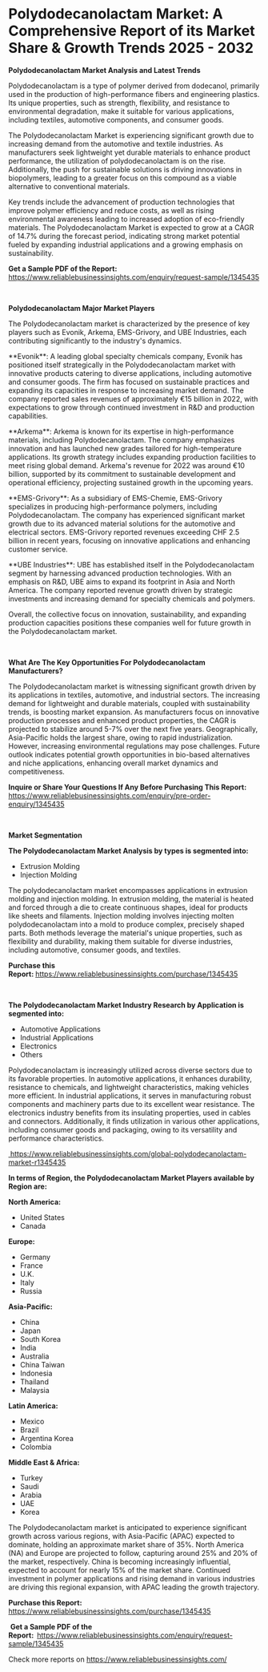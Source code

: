 <p><h1>Polydodecanolactam Market: A Comprehensive Report of its Market Share & Growth Trends 2025 - 2032</h1></p><p><strong>Polydodecanolactam Market Analysis and Latest Trends</strong></p>
<p><p>Polydodecanolactam is a type of polymer derived from dodecanol, primarily used in the production of high-performance fibers and engineering plastics. Its unique properties, such as strength, flexibility, and resistance to environmental degradation, make it suitable for various applications, including textiles, automotive components, and consumer goods. </p><p>The Polydodecanolactam Market is experiencing significant growth due to increasing demand from the automotive and textile industries. As manufacturers seek lightweight yet durable materials to enhance product performance, the utilization of polydodecanolactam is on the rise. Additionally, the push for sustainable solutions is driving innovations in biopolymers, leading to a greater focus on this compound as a viable alternative to conventional materials. </p><p>Key trends include the advancement of production technologies that improve polymer efficiency and reduce costs, as well as rising environmental awareness leading to increased adoption of eco-friendly materials. The Polydodecanolactam Market is expected to grow at a CAGR of 14.7% during the forecast period, indicating strong market potential fueled by expanding industrial applications and a growing emphasis on sustainability.</p></p>
<p><strong>Get a Sample PDF of the Report:&nbsp;</strong> <a href="https://www.reliablebusinessinsights.com/enquiry/request-sample/1345435?utm_campaign=2125&utm_medium=2&utm_source=Github&utm_content=ia&utm_term=02022025&utm_id=polydodecanolactam">https://www.reliablebusinessinsights.com/enquiry/request-sample/1345435</a></p>
<p>&nbsp;</p>
<p><strong>Polydodecanolactam Major Market Players</strong></p>
<p><p>The Polydodecanolactam market is characterized by the presence of key players such as Evonik, Arkema, EMS-Grivory, and UBE Industries, each contributing significantly to the industry's dynamics.</p><p>**Evonik**: A leading global specialty chemicals company, Evonik has positioned itself strategically in the Polydodecanolactam market with innovative products catering to diverse applications, including automotive and consumer goods. The firm has focused on sustainable practices and expanding its capacities in response to increasing market demand. The company reported sales revenues of approximately €15 billion in 2022, with expectations to grow through continued investment in R&D and production capabilities.</p><p>**Arkema**: Arkema is known for its expertise in high-performance materials, including Polydodecanolactam. The company emphasizes innovation and has launched new grades tailored for high-temperature applications. Its growth strategy includes expanding production facilities to meet rising global demand. Arkema's revenue for 2022 was around €10 billion, supported by its commitment to sustainable development and operational efficiency, projecting sustained growth in the upcoming years.</p><p>**EMS-Grivory**: As a subsidiary of EMS-Chemie, EMS-Grivory specializes in producing high-performance polymers, including Polydodecanolactam. The company has experienced significant market growth due to its advanced material solutions for the automotive and electrical sectors. EMS-Grivory reported revenues exceeding CHF 2.5 billion in recent years, focusing on innovative applications and enhancing customer service.</p><p>**UBE Industries**: UBE has established itself in the Polydodecanolactam segment by harnessing advanced production technologies. With an emphasis on R&D, UBE aims to expand its footprint in Asia and North America. The company reported revenue growth driven by strategic investments and increasing demand for specialty chemicals and polymers.</p><p>Overall, the collective focus on innovation, sustainability, and expanding production capacities positions these companies well for future growth in the Polydodecanolactam market.</p></p>
<p>&nbsp;</p>
<p><strong>What Are The Key Opportunities For Polydodecanolactam Manufacturers?</strong></p>
<p><p>The Polydodecanolactam market is witnessing significant growth driven by its applications in textiles, automotive, and industrial sectors. The increasing demand for lightweight and durable materials, coupled with sustainability trends, is boosting market expansion. As manufacturers focus on innovative production processes and enhanced product properties, the CAGR is projected to stabilize around 5-7% over the next five years. Geographically, Asia-Pacific holds the largest share, owing to rapid industrialization. However, increasing environmental regulations may pose challenges. Future outlook indicates potential growth opportunities in bio-based alternatives and niche applications, enhancing overall market dynamics and competitiveness.</p></p>
<p><strong>Inquire or Share Your Questions If Any Before Purchasing This Report:</strong> <a href="https://www.reliablebusinessinsights.com/enquiry/pre-order-enquiry/1345435?utm_campaign=2125&utm_medium=2&utm_source=Github&utm_content=ia&utm_term=02022025&utm_id=polydodecanolactam">https://www.reliablebusinessinsights.com/enquiry/pre-order-enquiry/1345435</a></p>
<p>&nbsp;</p>
<p><strong>Market Segmentation</strong></p>
<p><strong>The Polydodecanolactam Market Analysis by types is segmented into:</strong></p>
<p><ul><li>Extrusion Molding</li><li>Injection Molding</li></ul></p>
<p><p>The polydodecanolactam market encompasses applications in extrusion molding and injection molding. In extrusion molding, the material is heated and forced through a die to create continuous shapes, ideal for products like sheets and filaments. Injection molding involves injecting molten polydodecanolactam into a mold to produce complex, precisely shaped parts. Both methods leverage the material's unique properties, such as flexibility and durability, making them suitable for diverse industries, including automotive, consumer goods, and textiles.</p></p>
<p><strong>Purchase this Report:&nbsp;</strong><a href="https://www.reliablebusinessinsights.com/purchase/1345435?utm_campaign=2125&utm_medium=2&utm_source=Github&utm_content=ia&utm_term=02022025&utm_id=polydodecanolactam">https://www.reliablebusinessinsights.com/purchase/1345435</a></p>
<p>&nbsp;</p>
<p><strong>The Polydodecanolactam Market Industry Research by Application is segmented into:</strong></p>
<p><ul><li>Automotive Applications</li><li>Industrial Applications</li><li>Electronics</li><li>Others</li></ul></p>
<p><p>Polydodecanolactam is increasingly utilized across diverse sectors due to its favorable properties. In automotive applications, it enhances durability, resistance to chemicals, and lightweight characteristics, making vehicles more efficient. In industrial applications, it serves in manufacturing robust components and machinery parts due to its excellent wear resistance. The electronics industry benefits from its insulating properties, used in cables and connectors. Additionally, it finds utilization in various other applications, including consumer goods and packaging, owing to its versatility and performance characteristics.</p></p>
<p><a href="https://www.reliablebusinessinsights.com/global-polydodecanolactam-market-r1345435?utm_campaign=2125&utm_medium=2&utm_source=Github&utm_content=ia&utm_term=02022025&utm_id=polydodecanolactam">&nbsp;https://www.reliablebusinessinsights.com/global-polydodecanolactam-market-r1345435</a></p>
<p><strong>In terms of Region, the Polydodecanolactam Market Players available by Region are:</strong></p>
<p>
    <p> <strong> North America: </strong>
        <ul>
            <li>United States</li>
            <li>Canada</li>
        </ul>
        </p> 
    <p> <strong> Europe: </strong>
        <ul>
            <li>Germany</li>
            <li>France</li>
            <li>U.K.</li>
            <li>Italy</li>
            <li>Russia</li>
        </ul>
        </p> 
    <p> <strong> Asia-Pacific: </strong>
        <ul>
            <li>China</li>
            <li>Japan</li>
            <li>South Korea</li>
            <li>India</li>
            <li>Australia</li>
            <li>China Taiwan</li>
            <li>Indonesia</li>
            <li>Thailand</li>
            <li>Malaysia</li>
        </ul>
        </p> 
    <p> <strong> Latin America: </strong>
        <ul>
            <li>Mexico</li>
            <li>Brazil</li>
            <li>Argentina Korea</li>
            <li>Colombia</li>
        </ul>
        </p> 
    <p> <strong> Middle East & Africa: </strong>
        <ul>
            <li>Turkey</li>
            <li>Saudi</li>
            <li>Arabia</li>
            <li>UAE</li>
            <li>Korea</li>
        </ul>
    </p>
    </p>
<p><p>The Polydodecanolactam market is anticipated to experience significant growth across various regions, with Asia-Pacific (APAC) expected to dominate, holding an approximate market share of 35%. North America (NA) and Europe are projected to follow, capturing around 25% and 20% of the market, respectively. China is becoming increasingly influential, expected to account for nearly 15% of the market share. Continued investment in polymer applications and rising demand in various industries are driving this regional expansion, with APAC leading the growth trajectory.</p></p>
<p><strong>Purchase this Report: </strong><a href="https://www.reliablebusinessinsights.com/purchase/1345435?utm_campaign=2125&utm_medium=2&utm_source=Github&utm_content=ia&utm_term=02022025&utm_id=polydodecanolactam">https://www.reliablebusinessinsights.com/purchase/1345435</a></p>
<p>&nbsp;<strong>Get a Sample PDF of the Report:&nbsp;&nbsp;</strong><a href="https://www.reliablebusinessinsights.com/enquiry/request-sample/1345435?utm_campaign=2125&utm_medium=2&utm_source=Github&utm_content=ia&utm_term=02022025&utm_id=polydodecanolactam">https://www.reliablebusinessinsights.com/enquiry/request-sample/1345435</a></p>
<p><strong></strong></p>
<p>Check more reports on <a href="https://www.reliablebusinessinsights.com/?utm_campaign=2125&utm_medium=2&utm_source=Github&utm_content=ia&utm_term=02022025&utm_id=polydodecanolactam">https://www.reliablebusinessinsights.com/</a></p>